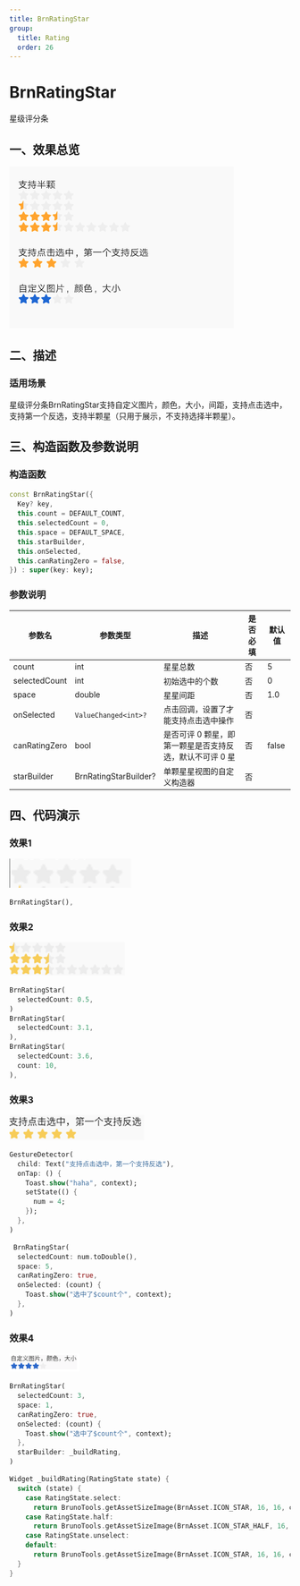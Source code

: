 ```yaml
---
title: BrnRatingStar
group:
  title: Rating
  order: 26
---
```


# BrnRatingStar

星级评分条

## 一、效果总览

![](./img/BrnRatingStarIntro.png)

## 二、描述

### 适用场景

星级评分条BrnRatingStar支持自定义图片，颜色，大小，间距，支持点击选中，支持第一个反选，支持半颗星（只用于展示，不支持选择半颗星）。

## 三、构造函数及参数说明

### 构造函数

```dart
const BrnRatingStar({
  Key? key,
  this.count = DEFAULT_COUNT,
  this.selectedCount = 0,
  this.space = DEFAULT_SPACE,
  this.starBuilder,
  this.onSelected,
  this.canRatingZero = false,
}) : super(key: key);
```
### 参数说明

| **参数名** | **参数类型** | **描述** | **是否必填** | **默认值** |
| --- | --- | --- | --- | --- |
| count | int | 星星总数 | 否 | 5 |
| selectedCount | int | 初始选中的个数 | 否 | 0 |
| space | double | 星星间距 | 否 | 1.0 |
| onSelected | `ValueChanged<int>?` | 点击回调，设置了才能支持点击选中操作 | 否 |  |
| canRatingZero | bool | 是否可评 0 颗星，即第一颗星是否支持反选，默认不可评 0 星 | 否 | false |
| starBuilder | BrnRatingStarBuilder? | 单颗星星视图的自定义构造器 | 否 |  |

## 四、代码演示

### 效果1

![](./img/BrnRatingStarDemo1.png)



```dart
BrnRatingStar(),
```
### 效果2

<img src="./img/BrnRatingStarDemo2.png" style="zoom:50%;" />



```dart
BrnRatingStar(  
  selectedCount: 0.5,  
)  
BrnRatingStar(  
  selectedCount: 3.1,  
),  
BrnRatingStar(  
  selectedCount: 3.6,  
  count: 10,  
),  
```
### 效果3

<img src="./img/BrnRatingStarDemo3.png" style="zoom:50%;" />

```dart
GestureDetector(
  child: Text("支持点击选中，第一个支持反选"),
  onTap: () {
    Toast.show("haha", context);
    setState(() {
      num = 4;
    });
  },
)
```

```dart
 BrnRatingStar(
  selectedCount: num.toDouble(),
  space: 5,
  canRatingZero: true,
  onSelected: (count) {
    Toast.show("选中了$count个", context);
  },
)
```
### 效果4

<img src="./img/BrnRatingStarDEmo4.png" style="zoom:50%;" />

```dart
BrnRatingStar(
  selectedCount: 3,
  space: 1,
  canRatingZero: true,
  onSelected: (count) {
    Toast.show("选中了$count个", context);
  },
  starBuilder: _buildRating,
)
```

```dart
Widget _buildRating(RatingState state) {
  switch (state) {
    case RatingState.select:
      return BrunoTools.getAssetSizeImage(BrnAsset.ICON_STAR, 16, 16, color: Color(0xFF3571DC));
    case RatingState.half:
      return BrunoTools.getAssetSizeImage(BrnAsset.ICON_STAR_HALF, 16, 16);
    case RatingState.unselect:
    default:
      return BrunoTools.getAssetSizeImage(BrnAsset.ICON_STAR, 16, 16, color: Color(0xFFF0F0F0));
  }
}
```
